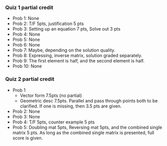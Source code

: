 ### Quiz 1 partial credit

+ Prob 1: None
+ Prob 2: T/F 5pts, justification 5 pts
+ Prob 3: Setting up an equation 7 pts, Solve out 3 pts
+ Prob 4: None
+ Prob 5: None
+ Prob 6: None
+ Prob 7: Maybe, depending on the solution quality.
+ Prob 8: Expressing, inverse matrix, solution graded separately.
+ Prob 9: The first element is half, and the second element is half.
+ Prob 10: None

### Quiz 2 partial credit

+ Prob 1
    + Vector form 7.5pts (no partial)
    + Geometric desc 7.5pts. Parallel and pass through points both to be clarified. If one is missing, then 3.5 pts are given.
+ Prob 2: None
+ Prob 3: None
+ Prob 4: T/F 5pts, counter example 5 pts
+ Prob 5: Doubling mat 5pts, Reversing mat 5pts, and the combined single matrix 5 pts. As long as the combined single matrix is presented, full score is given.
    
